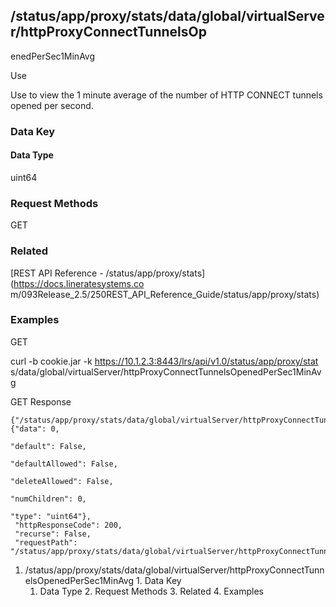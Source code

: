 ## /status/app/proxy/stats/data/global/virtualServer/httpProxyConnectTunnelsOp
enedPerSec1MinAvg

Use

Use to view the 1 minute average of the number of HTTP CONNECT tunnels opened
per second.

### Data Key

#### Data Type

uint64

### Request Methods

GET

### Related

[REST API Reference - /status/app/proxy/stats](https://docs.lineratesystems.co
m/093Release_2.5/250REST_API_Reference_Guide/status/app/proxy/stats)

### Examples

GET

curl -b cookie.jar -k https://10.1.2.3:8443/lrs/api/v1.0/status/app/proxy/stat
s/data/global/virtualServer/httpProxyConnectTunnelsOpenedPerSec1MinAvg

GET Response

    
    {"/status/app/proxy/stats/data/global/virtualServer/httpProxyConnectTunnelsOpenedPerSec1MinAvg": {"data": 0,
                                                                                                    "default": False,
                                                                                                    "defaultAllowed": False,
                                                                                                    "deleteAllowed": False,
                                                                                                    "numChildren": 0,
                                                                                                    "type": "uint64"},
     "httpResponseCode": 200,
     "recurse": False,
     "requestPath": "/status/app/proxy/stats/data/global/virtualServer/httpProxyConnectTunnelsOpenedPerSec1MinAvg"}
    

  1. /status/app/proxy/stats/data/global/virtualServer/httpProxyConnectTunnelsOpenedPerSec1MinAvg
    1. Data Key
      1. Data Type
    2. Request Methods
    3. Related
    4. Examples

